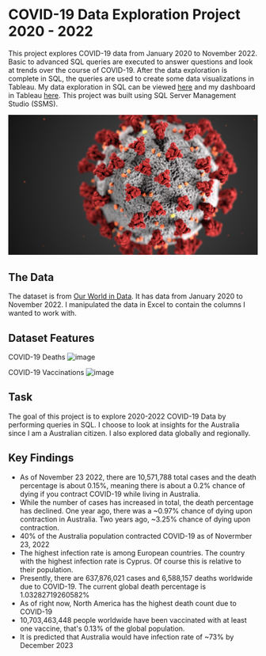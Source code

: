 # COVID-19 Data Exploration Project 2020 - 2022

This project explores COVID-19 data from January 2020 to November 2022. Basic to advanced SQL queries are executed to answer questions and look at trends over the course of COVID-19. After the data exploration is complete in SQL, the queries are used to create some data visualizations in Tableau. My data exploration in SQL can be viewed [here](https://github.com/stubbsdiondra/PortfolioProjects/blob/main/COVID-19%20Data%20Exploration%20Project/COVID-19%20Data%20Exploration%20Project.sql) and my dashboard in Tableau [here](https://public.tableau.com/app/profile/mohammed7801/viz/COVID-19Project_16761235693800/Dashboard1). This project was built using 
SQL Server Management Studio (SSMS).

![alt text](https://github.com/Moahmed01/Portfolio-Projects-/blob/main/COVID-19%20Data%20Exploration%20Project/coronavirus.png)

## The Data

The dataset is from [Our World in Data](https://ourworldindata.org/covid-deaths). It has data from January 2020 to November 2022. I manipulated the data in Excel to contain the columns I wanted to work with.

## Dataset Features

COVID-19 Deaths
![image](https://user-images.githubusercontent.com/83089796/204070449-69db32a5-6768-4086-8e3a-55f9d41f20fd.png)

COVID-19 Vaccinations
![image](https://user-images.githubusercontent.com/83089796/204070487-66a31de0-e126-4565-9bbf-03ad60735d71.png)


## Task

The goal of this project is to explore 2020-2022 COVID-19 Data by performing queries in SQL. I choose to look at insights for the Australia since I am a Australian citizen. I also explored data globally and regionally.


## Key Findings
- As of November 23 2022, there are 10,571,788 total cases and the death percentage is about 0.15%, meaning there is about a 0.2% chance of dying if you contract COVID-19 while living in Australia.
- While the number of cases has increased in total, the death percentage has declined. One year ago, there was a ~0.97% chance of dying upon contraction in Australia. Two years ago, ~3.25% chance of dying upon contraction.
- 40% of the Australia population contracted COVID-19 as of Novermber 23, 2022
- The highest infection rate is among European countries. The country with the highest infection rate is Cyprus. Of course this is relative to their population.
- Presently, there are 637,876,021 cases and 6,588,157 deaths worldwide due to COVID-19. The current global death percentage is 1.03282719260582%
- As of right now, North America has the highest death count due to COVID-19
- 10,703,463,448 people worldwide have been vaccinated with at least one vaccine, that's 0.13% of the global population.
- It is predicted that Australia would have infection rate of ~73% by December 2023
